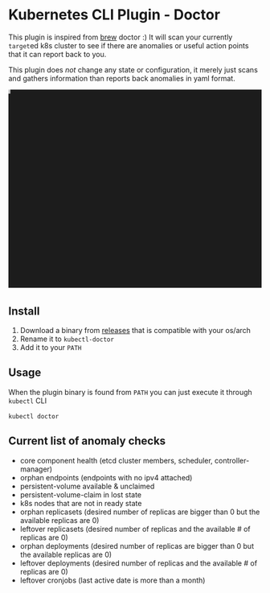 # Kubernetes CLI Plugin - Doctor

This plugin is inspired from [brew](http://brew.sh/) doctor :) It will scan your currently `target`ed k8s cluster to see if there are anomalies or useful action points that it can report back to you.

This plugin does *not* change any state or configuration, it merely just scans and gathers information than reports back anomalies in yaml format.

![Demo](./docs/example.svg)

## Install
1. Download a binary from [releases](https://github.com/emirozer/kubectl-doctor/releases) that is compatible with your os/arch
2. Rename it to `kubectl-doctor`
3. Add it to your `PATH`

## Usage
When the plugin binary is found from `PATH` you can just execute it through `kubectl` CLI
```shell
kubectl doctor
```

## Current list of anomaly checks

* core component health (etcd cluster members, scheduler, controller-manager)
* orphan endpoints (endpoints with no ipv4 attached)
* persistent-volume available & unclaimed
* persistent-volume-claim in lost state
* k8s nodes that are not in ready state
* orphan replicasets (desired number of replicas are bigger than 0 but the available replicas are 0)
* leftover replicasets (desired number of replicas and the available # of replicas are 0)
* orphan deployments (desired number of replicas are bigger than 0 but the available replicas are 0)
* leftover deployments (desired number of replicas and the available # of replicas are 0)
* leftover cronjobs (last active date is more than a month)
